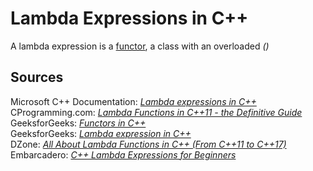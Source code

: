 # Lambda Expressions in C++
A lambda expression is a [functor](https://www.geeksforgeeks.org/functors-in-cpp/), a class with an overloaded _()_ 

## Sources
Microsoft C++ Documentation: [_Lambda expressions in C++_](https://docs.microsoft.com/en-us/cpp/cpp/lambda-expressions-in-cpp?view=msvc-160) <br />
CProgramming.com: [_Lambda Functions in C++11 - the Definitive Guide_](https://www.cprogramming.com/c++11/c++11-lambda-closures.html) <br />
GeeksforGeeks: [_Functors in C++_](https://www.geeksforgeeks.org/functors-in-cpp/) <br />
GeeksforGeeks: [_Lambda expression in C++_](https://www.geeksforgeeks.org/lambda-expression-in-c/) <br />
DZone: [_All About Lambda Functions in C++ (From C++11 to C++17)_](https://dzone.com/articles/all-about-lambda-functions-in-cfrom-c11-to-c17) <br />
Embarcadero: [_C++ Lambda Expressions for Beginners_](https://blogs.embarcadero.com/lambda-expressions-for-beginners/) <br />
